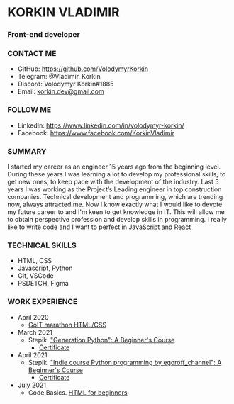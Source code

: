 # **KORKIN VLADIMIR**
### Front-end developer
### CONTACT ME
* GitHub: https://github.com/VolodymyrKorkin
* Telegram: @Vladimir_Korkin
* Discord: Volodymyr Korkin#1885
* Email: korkin.dev@gmail.com
### FOLLOW ME
* LinkedIn: https://www.linkedin.com/in/volodymyr-korkin/
* Facebook: https://www.facebook.com/KorkinVladimir
### SUMMARY
I started my career as an engineer 15 years ago from the beginning level. During these years I was learning a lot to develop my professional skills, to get new ones, to keep pace with the development of the industry. 
Last 5 years I was working as the Project’s Leading engineer in top construction companies. 
Technical development and programming, which are trending now,  always attracted me. Now I know exactly what I would like to devote my future career to and I'm keen to get knowledge in IT. This will allow me to obtain perspective profession and develop skills in programming. I really like to write code and I want to perfect in JavaScript and React
### TECHNICAL SKILLS
* HTML, CSS
* Javascript, Python
* Git, VSCode
* PSDETCH, Figma 
### WORK EXPERIENCE
- April 2020
    - [GoIT marathon HTML/CSS](https://goit.ua/dlya-novichkov/)
- March 2021
    - Stepik. ["Generation Python": A Beginner's Course](https://stepik.org/course/58852/promo#toc?auth=login)
        - [Certificate](https://stepik.org/cert/914614)
- April 2021
    - Stepik. ["Indie course Python programming by egoroff_channel": A Beginner's Course](https://stepik.org/course/63085/promo#toc?auth=login)
        - [Certificate](https://stepik.org/cert/953699)
- July 2021
    - Code Basics. [HTML for beginners](https://ru.code-basics.com/languages/html)
        
